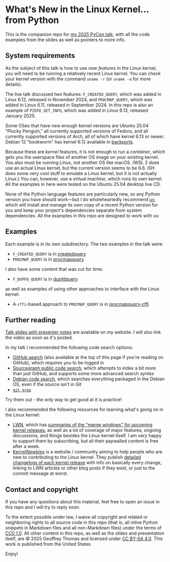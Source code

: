What's New in the Linux Kernel... from Python
===

This is the companion repo for [my 2025 PyCon talk](https://us.pycon.org/2025/schedule/presentation/12/), with all the code examples from the slides as well as pointers to more info.

System requirements
---

As the subject of this talk is how to use _new features_ in the Linux kernel, you will need to be running a relatively recent Linux kernel. You can check your kernel version with the command `uname -r` (or `uname -a` for more details).

The live talk discussed two features: `F_CREATED_QUERY`, which was added in Linux 6.12, released in November 2024, and `PROCMAP_QUERY`, which was added in Linux 6.11, released in September 2024. In this repo is also an example of `PIDFD_GET_INFO`, which was added in Linux 6.13, released January 2025.

Some OSes that have new enough kernel versions are Ubuntu 25.04 "Plucky Penguin," all currently supported versions of Fedora, and all currently supported versions of Arch, all of which have kernel 6.13 or newer. Debian 12 "bookworm" has kernel 6.12 available in [backports](https://backports.debian.org/).

Because these are _kernel_ features, it is not enough to run a _container_, which gets you the userspace files of another OS image on your existing kernel. You also must be running Linux, not another OS like macOS. (WSL 2 does use an actual Linux kernel, but the current version seems to be 6.6. iSH does some very cool stuff to emulate a Linux kernel, but it is not actually Linux.) You can, however, use a _virtual machine_, which runs its own kernel. All the examples in here were tested on the Ubuntu 25.04 desktop live CD.

None of the Python language features are particularly new, so any Python version you have should work—but I do wholeheartedly recommend [uv](https://docs.astral.sh/uv/), which will install and manage its own copy of a recent Python version for you and keep your project's dependencies separate from system dependencies. All the examples in this repo are designed to work with uv.

Examples
---

Each example is in its own subdirectory. The two examples in the talk were:

* `F_CREATED_QUERY` is in [createdquery](createdquery)
* `PROCMAP_QUERY` is in [procmapquery](procmapquery)

I also have some content that was cut for time:

* `F_DUPFD_QUERY` is in [dupfdquery](dupfdquery)

as well as examples of using other approaches to interface with the Linux kernel:

* A `cffi`-based approach to `PROCMAP_QUERY` is in [procmapquery-cffi](procmapquery-cffi)

Further reading
---

[Talk slides with presenter notes](https://ldpreload.com/p/pycon-2025-whats-new-in-the-linux-kernel.pdf) are available on my website. I will also link the video as soon as it's posted.

In my talk I recommended the following code search options:

* [GitHub search](https://github.com/search) (also available at the top of this page if you're reading on GitHub), which requires you to be logged in
* [Sourcegraph public code search](https://sourcegraph.com/search), which attempts to index a bit more than just GitHub, and supports some more advanced search syntax
* [Debian code search](http://codesearch.debian.org), which searches everything packaged in the Debian OS, even if the source isn't in Git
* [`git grep`](https://git-scm.com/docs/git-grep)

Try them out - the only way to get good at it is practice!

I also recommended the following resources for learning what's going on in the Linux kernel:

* [LWN](https://lwn.net), which has [summaries of the "merge windows" for upcoming kernel releases](https://lwn.net/Kernel/Index/#Releases), as well as a lot of coverage of major features, ongoing discussions, and things besides the Linux kernel itself. I am very happy to support them by subscribing, but all their paywalled content is free after a week.
* [KernelNewbies](https://kernelnewbies.org) is a website / community aiming to help people who are new to contributing to the Linux kernel. They publish [detailed changelogs of each kernel release](https://kernelnewbies.org/LinuxVersions) with info on basically every change, linking to LWN articles or other blog posts if they exist, or just to the commit message at worst.

Contact and copyright
---

If you have any questions about this material, feel free to open an issue in this repo and I will try to reply soon.

To the extent possible under law, I waive all copyright and related or neighboring rights to all source code in this repo (that is, all inline Python snippets in Markdown files and all non-Markdown files) under the terms of [CC0 1.0](https://creativecommons.org/publicdomain/zero/1.0/). All other content in this repo, as well as the slides and presentation itself, are &copy; 2025 Geoffrey Thomas and licensed under [CC BY-SA 4.0](http://creativecommons.org/licenses/by-sa/4.0/).  This work is published from the United States.

Enjoy!
